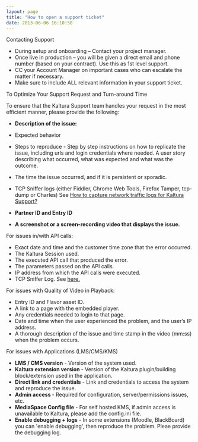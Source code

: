 ```yaml
---
layout: page
title: "How to open a support ticket"
date: 2013-06-06 16:10:58
---
```


<p class="mce-heading-3">
  Contacting Support
</p>

<div>
  <ul>
    <li>
      During setup and onboarding – Contact your project manager.
    </li>
    <li>
      Once live in production – you will be given a direct email and phone number (based on your contract). Use this as 1st level support.
    </li>
    <li>
      CC your Account Manager on important cases who can escalate the matter if necessary.
    </li>
    <li>
      Make sure to include ALL relevant information in your support ticket.
    </li>
  </ul>
</div>

<p class="mce-heading-3">
  To Optimize Your Support Request and Turn-around Time
</p>

To ensure that the Kaltura Support team handles your request in the most efficient manner, please provide the following:

*   **Description of the issue:**

*   Expected behavior
*   Steps to reproduce - Step by step instructions on how to replicate the issue, including urls and login credentials where needed. A user story describing what occurred, what was expected and what was the outcome.
*   The time the issue occurred, and if it is persistent or sporadic.
*   TCP Sniffer logs (either Fiddler, Chrome Web Tools, Firefox Tamper, tcp-dump or Charles) See <a href="http://knowledge.kaltura.com/node/745" target="_blank">How to capture network traffic logs for Kaltura Support?</a>

*   **Partner ID and Entry ID**

*   **A screenshot or a screen-recording video that displays the issue.**

<p class="mce-heading-3 mce-heading-4">
  For issues in/with API calls:
</p>

*   Exact date and time and the customer time zone that the error occurred.
*   The Kaltura Session used.
*   The executed API call that produced the error.
*   The parameters passed on the API calls.
*   IP address from which the API calls were executed.
*   TCP Sniffer Log. See <a href="http://knowledge.kaltura.com/node/745" target="_blank">here.</a>

<p class="mce-heading-3">
  For issues with Quality of Video in Playback:
</p>

*   Entry ID and Flavor asset ID.
*   A link to a page with the embedded player.
*   Any credentials needed to login to that page.
*   Date and time when the user experienced the problem, and the user’s IP address.
*   A thorough description of the issue and time stamp in the video (mm:ss) when the problem occurs.

<p class="mce-heading-3">
  For issues with Applications (LMS/CMS/KMS) 
</p>

<div class="O1">
  <ul>
    <li>
      <strong>LMS / CMS version</strong> - Version of the system used.
    </li>
    <li>
      <strong>Kaltura extension version </strong>- Version of the Kaltura plugin/building block/extension used in the application.
    </li>
    <li>
      <strong>Direct link and credentials</strong> - Link and credentials to access the system and reproduce the issue.
    </li>
    <li>
      <strong>Admin access </strong>- Required for configuration, server/permissions issues, etc.
    </li>
    <li>
      <strong>MediaSpace Config file</strong> - For self hosted KMS, if admin access is unavailable to Kaltura, please add the config.ini file.
    </li>
    <li>
      <strong>Enable debugging + logs</strong> - In some extensions (Moodle, BlackBoard) you can 'enable debugging', then reproduce the problem. Pleae provide the debugging log. 
    </li>
  </ul>
</div>